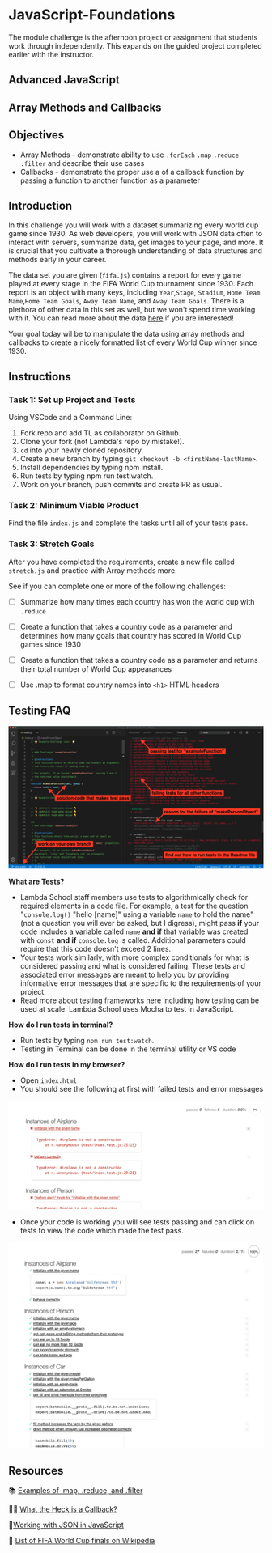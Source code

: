 # JavaScript-Foundations

The module challenge is the afternoon project or assignment that students work through independently. This expands on the guided project completed earlier with the instructor.

## Advanced JavaScript

## Array Methods and Callbacks

## Objectives

- Array Methods - demonstrate ability to use `.forEach` `.map` `.reduce` `.filter` and describe their use cases 
- Callbacks - demonstrate the proper use a of a callback function by passing a function to another function as a parameter 
  
## Introduction

In this challenge you will work with a dataset summarizing every world cup game since 1930. As web developers, you will work with JSON data often to interact with servers, summarize data, get images to your page, and more. It is crucial that you cultivate a thorough understanding of data structures and methods early in your career.

The data set you are given (`fifa.js`) contains a report for every game played at every stage in the FIFA World Cup tournament since 1930. Each report is an object with many keys, including `Year`,`Stage`, `Stadium`,  `Home Team Name`,`Home Team Goals`, `Away Team Name`, and `Away Team Goals`. There is a plethora of other data in this set as well, but we won't spend time working with it. You can read more about the data [here](https://www.kaggle.com/abecklas/fifa-world-cup) if you are interested!

Your goal today wil be to manipulate the data using array methods and callbacks to create a nicely formatted list of every World Cup winner since 1930.

## Instructions

### Task 1: Set up Project and Tests

Using VSCode and a Command Line:
1. Fork repo and add TL as collaborator on Github.
2. Clone your fork (not Lambda's repo by mistake!).
3. `cd` into your newly cloned repository.
4. Create a new branch by typing `git checkout -b <firstName-lastName>`.
5. Install dependencies by typing npm install.
6. Run tests by typing npm run test:watch.
7. Work on your branch, push commits and create PR as usual.

### Task 2: Minimum Viable Product

Find the file `index.js` and complete the tasks until all of your tests pass.

### Task 3: Stretch Goals

After you have completed the requirements, create a new file called `stretch.js` and practice with Array methods more.

See if you can complete one or more of the following challenges:

- [ ] Summarize how many times each country has won the world cup with `.reduce`
- [ ] Create a function that takes a country code as a parameter and determines how many goals that country has scored in World Cup games since 1930
- [ ] Create a function that takes a country code as a parameter and returns their total number of World Cup appearances
- [ ] Use .map to format country names into `<h1>` HTML headers


## Testing FAQ

<img alt='instructions screenshot' src='./instructions.png'>

**What are Tests?**

- Lambda School staff members use tests to algorithmically check for required elements in a code file. For example, a test for the question "`console.log()` "hello [name]" using a variable `name` to hold the name" (not a question you will ever be asked, but I digress), might pass **if** your code includes a variable called `name` **and if** that variable was created with `const` **and** **if** `console.log` is called. Additional parameters could require that this code doesn't exceed 2 lines.
- Your tests work similarly, with more complex conditionals for what is considered passing and what is considered failing. These tests and associated error messages are meant to help you by providing informative error messages that are specific to the requirements of your project.
- Read more about testing frameworks [here](https://blog.bitsrc.io/top-javascript-testing-frameworks-in-demand-for-2019-90c76e7777e9) including how testing can be used at scale. Lambda School uses Mocha to test in JavaScript.

**How do I run tests in terminal?**

- Run tests by typing `npm run test:watch`.
- Testing in Terminal can be done in the terminal utility or VS code

**How do I run tests in my browser?**

- Open `index.html`
- You should see the following at first with failed tests and error messages

<img alt='failing tests' src='./FailingTests.png'> 

- Once your code is working you will see tests passing and can click on tests to view the code which made the test pass.

<img alt='passing tests' src='./PassingTests.png'> 

## Resources

📚 [Examples of .map, .reduce, and .filter](https://itnext.io/15-useful-javascript-examples-of-map-reduce-and-filter-74cbbb5e0a1f)

🤷‍♀️ [What the Heck is a Callback?](https://codeburst.io/javascript-what-the-heck-is-a-callback-aba4da2deced)

🤝[Working with JSON in JavaScript](https://www.ma-no.org/en/programming/javascript/working-with-json-in-javascript)

👀 [List of FIFA World Cup finals
 on Wikipedia](https://en.wikipedia.org/wiki/List_of_FIFA_World_Cup_finals)

